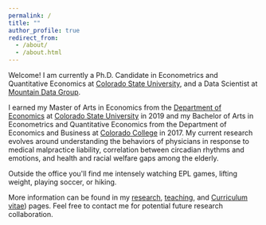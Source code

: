 ```yaml
---
permalink: /
title: ""
author_profile: true
redirect_from:
  - /about/
  - /about.html
---
```


Welcome! I am currently a Ph.D. Candidate in Econometrics and Quantitative Economics at [Colorado State University](https://www.colostate.edu/), and a Data Scientist at [Mountain Data Group](https://www.mountaindatagroup.com/).

I earned my Master of Arts in Economics from the [Department of Economics](http://economics.colostate.edu/) at [Colorado State University](https://www.colostate.edu/) in 2019 and my Bachelor of Arts in Econometrics and Quantitative Economics from the Department of Economics and Business at [Colorado College](https://www.coloradocollege.edu/) in 2017. My current research evolves around understanding the behaviors of physicians in response to medical malpractice liability, correlation between circadian rhythms and emotions, and health and racial welfare gaps among the elderly.

Outside the office you'll find me intensely watching EPL games, lifting weight, playing soccer, or hiking.

More information can be found in my [research](https://schinlfc.github.io/research), [teaching](https://schinlfc.github.io/teaching), and [Curriculum vitae](https://schinlfc.github.io/cv)) pages. Feel free to contact me for potential future research collaboration.  
